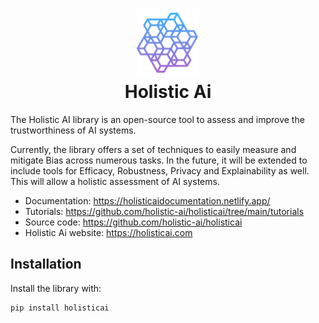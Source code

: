 <h1 align="center">
<img src="docs/holistic_ai.png" width="100">
<br>Holistic Ai
</h1>

The Holistic AI library is an open-source tool to assess and improve the trustworthiness of AI systems.  

Currently, the library offers a set of techniques to easily measure and mitigate Bias across numerous tasks. In the future, it will be extended to include tools for Efficacy, Robustness, Privacy and Explainability as well. This will allow a holistic assessment of AI systems.  

- Documentation: https://holisticaidocumentation.netlify.app/
- Tutorials: https://github.com/holistic-ai/holisticai/tree/main/tutorials
- Source code: https://github.com/holistic-ai/holisticai
- Holistic Ai website: https://holisticai.com

## Installation

Install the library with:

    pip install holisticai
